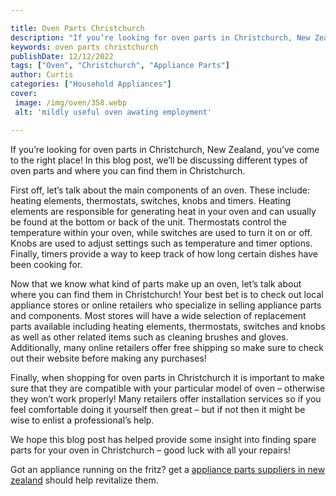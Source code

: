 ```yaml
---

title: Oven Parts Christchurch
description: "If you’re looking for oven parts in Christchurch, New Zealand, you’ve come to the right place! In this blog post, we’ll be discuss...find out now"
keywords: oven parts christchurch
publishDate: 12/12/2022
tags: ["Oven", "Christchurch", "Appliance Parts"]
author: Curtis
categories: ["Household Appliances"]
cover: 
 image: /img/oven/358.webp
 alt: 'mildly useful oven awating employment'

---
```


If you’re looking for oven parts in Christchurch, New Zealand, you’ve come to the right place! In this blog post, we’ll be discussing different types of oven parts and where you can find them in Christchurch. 

First off, let’s talk about the main components of an oven. These include: heating elements, thermostats, switches, knobs and timers. Heating elements are responsible for generating heat in your oven and can usually be found at the bottom or back of the unit. Thermostats control the temperature within your oven, while switches are used to turn it on or off. Knobs are used to adjust settings such as temperature and timer options. Finally, timers provide a way to keep track of how long certain dishes have been cooking for. 

Now that we know what kind of parts make up an oven, let’s talk about where you can find them in Christchurch! Your best bet is to check out local appliance stores or online retailers who specialize in selling appliance parts and components. Most stores will have a wide selection of replacement parts available including heating elements, thermostats, switches and knobs as well as other related items such as cleaning brushes and gloves. Additionally, many online retailers offer free shipping so make sure to check out their website before making any purchases! 

Finally, when shopping for oven parts in Christchurch it is important to make sure that they are compatible with your particular model of oven – otherwise they won’t work properly! Many retailers offer installation services so if you feel comfortable doing it yourself then great – but if not then it might be wise to enlist a professional’s help. 

We hope this blog post has helped provide some insight into finding spare parts for your oven in Christchurch – good luck with all your repairs!

Got an appliance running on the fritz? get a <a href="/pages/appliance-parts-suppliers-in-new-zealand/">appliance parts suppliers in new zealand</a> should help revitalize them.